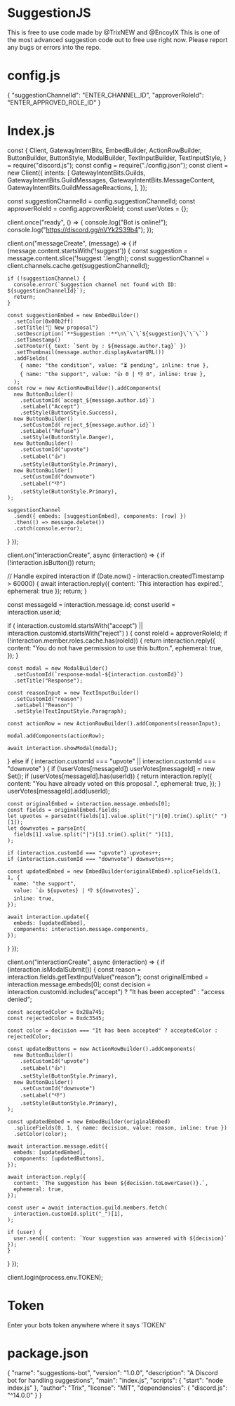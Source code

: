# SuggestionJS
This is free to use code made by @TrixNEW and @EncoyIX
This is one of the most advanced suggestion code out to free use right now.
Please report any bugs or errors into the repo.

# config.js
{
  "suggestionChannelId": "ENTER_CHANNEL_ID",
  "approverRoleId": "ENTER_APPROVED_ROLE_ID"
}

# Index.js
const {
  Client,
  GatewayIntentBits,
  EmbedBuilder,
  ActionRowBuilder,
  ButtonBuilder,
  ButtonStyle,
  ModalBuilder,
  TextInputBuilder,
  TextInputStyle,
} = require("discord.js");
const config = require("./config.json");
const client = new Client({
  intents: [
    GatewayIntentBits.Guilds,
    GatewayIntentBits.GuildMessages,
    GatewayIntentBits.MessageContent,
    GatewayIntentBits.GuildMessageReactions,
  ],
});

const suggestionChannelId = config.suggestionChannelId;
const approverRoleId = config.approverRoleId;
const userVotes = {};

client.once("ready", () => {
  console.log("Bot is online!");
  console.log("https://discord.gg/nVYk2S39b4");
});

client.on("messageCreate", (message) => {
  if (message.content.startsWith('!suggest')) {
    const suggestion = message.content.slice('!suggest '.length);
    const suggestionChannel = client.channels.cache.get(suggestionChannelId);

    if (!suggestionChannel) {
      console.error(`Suggestion channel not found with ID: ${suggestionChannelId}`);
      return;
    }

    const suggestionEmbed = new EmbedBuilder()
      .setColor(0x00b2ff)
      .setTitle("📝 New proposal")
      .setDescription(`**Suggestion :**\n\`\`\`${suggestion}\`\`\``)
      .setTimestamp()
      .setFooter({ text: `Sent by : ${message.author.tag}` })
      .setThumbnail(message.author.displayAvatarURL())
      .addFields(
        { name: "the condition", value: "⏳ pending", inline: true },
        { name: "the support", value: "👍 0 | 👎 0", inline: true },
      );
    const row = new ActionRowBuilder().addComponents(
      new ButtonBuilder()
        .setCustomId(`accept_${message.author.id}`)
        .setLabel("Accept")
        .setStyle(ButtonStyle.Success),
      new ButtonBuilder()
        .setCustomId(`reject_${message.author.id}`)
        .setLabel("Refuse")
        .setStyle(ButtonStyle.Danger),
      new ButtonBuilder()
        .setCustomId("upvote")
        .setLabel("👍")
        .setStyle(ButtonStyle.Primary),
      new ButtonBuilder()
        .setCustomId("downvote")
        .setLabel("👎")
        .setStyle(ButtonStyle.Primary),
    );

    suggestionChannel
      .send({ embeds: [suggestionEmbed], components: [row] })
      .then(() => message.delete())
      .catch(console.error);
  } 
});

client.on("interactionCreate", async (interaction) => {
  if (!interaction.isButton()) return;

  // Handle expired interaction
  if (Date.now() - interaction.createdTimestamp > 60000) {
    await interaction.reply({ content: 'This interaction has expired.', ephemeral: true }); 
    return; 
  }

  const messageId = interaction.message.id;
  const userId = interaction.user.id;

  if (
    interaction.customId.startsWith("accept") ||
    interaction.customId.startsWith("reject")
  ) {
    const roleId = approverRoleId;
    if (!interaction.member.roles.cache.has(roleId)) {
      return interaction.reply({
        content: "You do not have permission to use this button.",
        ephemeral: true,
      });
    }

    const modal = new ModalBuilder()
      .setCustomId(`response-modal-${interaction.customId}`)
      .setTitle("Response");

    const reasonInput = new TextInputBuilder()
      .setCustomId("reason")
      .setLabel("Reason")
      .setStyle(TextInputStyle.Paragraph);

    const actionRow = new ActionRowBuilder().addComponents(reasonInput);

    modal.addComponents(actionRow);

    await interaction.showModal(modal);
  } else if (
    interaction.customId === "upvote" ||
    interaction.customId === "downvote"
  ) {
    if (!userVotes[messageId]) userVotes[messageId] = new Set();
    if (userVotes[messageId].has(userId)) {
      return interaction.reply({
        content: "You have already voted on this proposal .",
        ephemeral: true,
      });
    }
    userVotes[messageId].add(userId);

    const originalEmbed = interaction.message.embeds[0];
    const fields = originalEmbed.fields;
    let upvotes = parseInt(fields[1].value.split("|")[0].trim().split(" ")[1]);
    let downvotes = parseInt(
      fields[1].value.split("|")[1].trim().split(" ")[1],
    );

    if (interaction.customId === "upvote") upvotes++;
    if (interaction.customId === "downvote") downvotes++;

    const updatedEmbed = new EmbedBuilder(originalEmbed).spliceFields(1, 1, {
      name: "the support",
      value: `👍 ${upvotes} | 👎 ${downvotes}`,
      inline: true,
    });

    await interaction.update({
      embeds: [updatedEmbed],
      components: interaction.message.components,
    });
  }
});

client.on("interactionCreate", async (interaction) => {
  if (interaction.isModalSubmit()) {
    const reason = interaction.fields.getTextInputValue("reason");
    const originalEmbed = interaction.message.embeds[0];
    const decision = interaction.customId.includes("accept")
      ? "It has been accepted"
      : "access denied";

    const acceptedColor = 0x28a745;
    const rejectedColor = 0xdc3545;

    const color = decision === "It has been accepted" ? acceptedColor : rejectedColor;

    const updatedButtons = new ActionRowBuilder().addComponents(
      new ButtonBuilder()
        .setCustomId("upvote")
        .setLabel("👍")
        .setStyle(ButtonStyle.Primary),
      new ButtonBuilder()
        .setCustomId("downvote")
        .setLabel("👎")
        .setStyle(ButtonStyle.Primary),
    );

    const updatedEmbed = new EmbedBuilder(originalEmbed)
      .spliceFields(0, 1, { name: decision, value: reason, inline: true })
      .setColor(color);

    await interaction.message.edit({
      embeds: [updatedEmbed],
      components: [updatedButtons],
    });

    await interaction.reply({
      content: `The suggestion has been ${decision.toLowerCase()}.`,
      ephemeral: true,
    });

    const user = await interaction.guild.members.fetch(
      interaction.customId.split("_")[1],
    );

    if (user) {
      user.send({ content: `Your suggestion was answered with ${decision}` });
    }
  }
});



client.login(process.env.TOKEN);

# Token
Enter your bots token anywhere where it says 'TOKEN'

# package.json
{
    "name": "suggestions-bot",
    "version": "1.0.0",
    "description": "A Discord bot for handling suggestions",
    "main": "index.js",
    "scripts": {
      "start": "node index.js"
    },
    "author": "Trix",
    "license": "MIT",
    "dependencies": {
      "discord.js": "^14.0.0"
    }
  }
  
